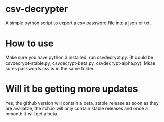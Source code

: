 # csv-decrypter
A simple python script to export a csv password file into a json or txt.
# How to use
Make sure you have python 3 installed, run csvdecrypt.py. (It could be csvdecrypt-stable.py, csvdecrypt-beta.py, csvdecrypt-alpha.py). Mkae sures passwords.csv is in the same folder.
# Will it be getting more updates
Yes, the github version will contain a beta, stable release as soon as they are avaliable, the itch.io will only contain stable releases and once a mmonth it will get a beta.
